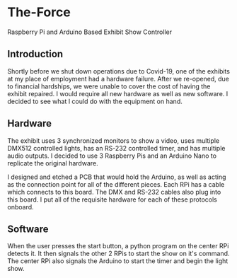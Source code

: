 # The-Force
 Raspberry Pi and Arduino Based Exhibit Show Controller
 
## Introduction
Shortly before we shut down operations due to Covid-19, one of the exhibits at my place of employment had a hardware failure. After we re-opened, due to financial hardships, we were unable
to cover the cost of having the exhibit repaired. I would require all new hardware as well as new software. I decided to see what I could do with the equipment on hand.

## Hardware
The exhibit uses 3 synchronized monitors to show a video, uses multiple DMX512 controlled lights, has an RS-232 controlled timer, and has multiple audio outputs. I decided to use 3 Raspberry Pis and
an Arduino Nano to replicate the original hardware.

I designed and etched a PCB that would hold the Arduino, as well as acting as the connection point for all of the different pieces. Each RPi has a cable which connects to this board. The DMX and RS-232 cables also plug into this board.
I put all of the requisite hardware for each of these protocols onboard.

## Software
When the user presses the start button, a python program on the center RPi detects it. It then signals the other 2 RPis to start the show on it's command. The center RPi also signals the Arduino to start the 
timer and begin the light show.
